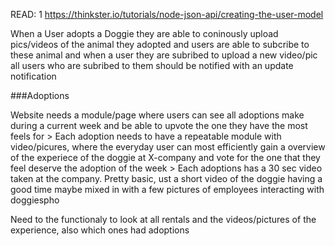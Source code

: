 READ:
1	https://thinkster.io/tutorials/node-json-api/creating-the-user-model

When a User adopts a Doggie they are able to coninously upload pics/videos of the animal they adopted and users are able to subcribe to these animal and when a user they are subribed
to upload a new video/pic all users who are subribed to them should be notified with an update notification

###Adoptions

Website needs a module/page where users can see all adoptions make during a current week and be able to upvote the one they have the most feels for
	> Each adoption needs to have a repeatable module with video/picures, where the everyday user can most efficiently gain a overview of the experiece of the doggie at X-company and vote for the one that they feel deserve the adoption of the week
	> Each adoptions has a 30 sec video taken at the company. Pretty basic, ust a short video of the doggie having a good time maybe mixed in with a few pictures of employees interacting with doggiespho

Need to the functionaly to look at all rentals and the videos/pictures of the experience, also which ones had adoptions